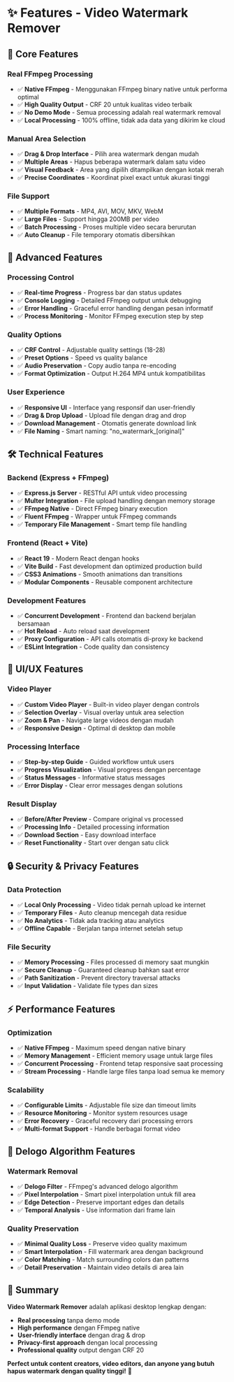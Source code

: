 # ✨ Features - Video Watermark Remover

## 🎯 **Core Features**

### **Real FFmpeg Processing**
- ✅ **Native FFmpeg** - Menggunakan FFmpeg binary native untuk performa optimal
- ✅ **High Quality Output** - CRF 20 untuk kualitas video terbaik
- ✅ **No Demo Mode** - Semua processing adalah real watermark removal
- ✅ **Local Processing** - 100% offline, tidak ada data yang dikirim ke cloud

### **Manual Area Selection**
- ✅ **Drag & Drop Interface** - Pilih area watermark dengan mudah
- ✅ **Multiple Areas** - Hapus beberapa watermark dalam satu video
- ✅ **Visual Feedback** - Area yang dipilih ditampilkan dengan kotak merah
- ✅ **Precise Coordinates** - Koordinat pixel exact untuk akurasi tinggi

### **File Support**
- ✅ **Multiple Formats** - MP4, AVI, MOV, MKV, WebM
- ✅ **Large Files** - Support hingga 200MB per video
- ✅ **Batch Processing** - Proses multiple video secara berurutan
- ✅ **Auto Cleanup** - File temporary otomatis dibersihkan

## 🚀 **Advanced Features**

### **Processing Control**
- ✅ **Real-time Progress** - Progress bar dan status updates
- ✅ **Console Logging** - Detailed FFmpeg output untuk debugging
- ✅ **Error Handling** - Graceful error handling dengan pesan informatif
- ✅ **Process Monitoring** - Monitor FFmpeg execution step by step

### **Quality Options**
- ✅ **CRF Control** - Adjustable quality settings (18-28)
- ✅ **Preset Options** - Speed vs quality balance
- ✅ **Audio Preservation** - Copy audio tanpa re-encoding
- ✅ **Format Optimization** - Output H.264 MP4 untuk kompatibilitas

### **User Experience**
- ✅ **Responsive UI** - Interface yang responsif dan user-friendly
- ✅ **Drag & Drop Upload** - Upload file dengan drag and drop
- ✅ **Download Management** - Otomatis generate download link
- ✅ **File Naming** - Smart naming: "no_watermark_[original]"

## 🛠️ **Technical Features**

### **Backend (Express + FFmpeg)**
- ✅ **Express.js Server** - RESTful API untuk video processing
- ✅ **Multer Integration** - File upload handling dengan memory storage
- ✅ **FFmpeg Native** - Direct FFmpeg binary execution
- ✅ **Fluent FFmpeg** - Wrapper untuk FFmpeg commands
- ✅ **Temporary File Management** - Smart temp file handling

### **Frontend (React + Vite)**
- ✅ **React 19** - Modern React dengan hooks
- ✅ **Vite Build** - Fast development dan optimized production build
- ✅ **CSS3 Animations** - Smooth animations dan transitions
- ✅ **Modular Components** - Reusable component architecture

### **Development Features**
- ✅ **Concurrent Development** - Frontend dan backend berjalan bersamaan
- ✅ **Hot Reload** - Auto reload saat development
- ✅ **Proxy Configuration** - API calls otomatis di-proxy ke backend
- ✅ **ESLint Integration** - Code quality dan consistency

## 🎨 **UI/UX Features**

### **Video Player**
- ✅ **Custom Video Player** - Built-in video player dengan controls
- ✅ **Selection Overlay** - Visual overlay untuk area selection
- ✅ **Zoom & Pan** - Navigate large videos dengan mudah
- ✅ **Responsive Design** - Optimal di desktop dan mobile

### **Processing Interface**
- ✅ **Step-by-step Guide** - Guided workflow untuk users
- ✅ **Progress Visualization** - Visual progress dengan percentage
- ✅ **Status Messages** - Informative status messages
- ✅ **Error Display** - Clear error messages dengan solutions

### **Result Display**
- ✅ **Before/After Preview** - Compare original vs processed
- ✅ **Processing Info** - Detailed processing information
- ✅ **Download Section** - Easy download interface
- ✅ **Reset Functionality** - Start over dengan satu click

## 🔒 **Security & Privacy Features**

### **Data Protection**
- ✅ **Local Only Processing** - Video tidak pernah upload ke internet
- ✅ **Temporary Files** - Auto cleanup mencegah data residue
- ✅ **No Analytics** - Tidak ada tracking atau analytics
- ✅ **Offline Capable** - Berjalan tanpa internet setelah setup

### **File Security**
- ✅ **Memory Processing** - Files processed di memory saat mungkin
- ✅ **Secure Cleanup** - Guaranteed cleanup bahkan saat error
- ✅ **Path Sanitization** - Prevent directory traversal attacks
- ✅ **Input Validation** - Validate file types dan sizes

## ⚡ **Performance Features**

### **Optimization**
- ✅ **Native FFmpeg** - Maximum speed dengan native binary
- ✅ **Memory Management** - Efficient memory usage untuk large files
- ✅ **Concurrent Processing** - Frontend tetap responsive saat processing
- ✅ **Stream Processing** - Handle large files tanpa load semua ke memory

### **Scalability**
- ✅ **Configurable Limits** - Adjustable file size dan timeout limits
- ✅ **Resource Monitoring** - Monitor system resources usage
- ✅ **Error Recovery** - Graceful recovery dari processing errors
- ✅ **Multi-format Support** - Handle berbagai format video

## 🎯 **Delogo Algorithm Features**

### **Watermark Removal**
- ✅ **Delogo Filter** - FFmpeg's advanced delogo algorithm
- ✅ **Pixel Interpolation** - Smart pixel interpolation untuk fill area
- ✅ **Edge Detection** - Preserve important edges dan details
- ✅ **Temporal Analysis** - Use information dari frame lain

### **Quality Preservation**
- ✅ **Minimal Quality Loss** - Preserve video quality maximum
- ✅ **Smart Interpolation** - Fill watermark area dengan background
- ✅ **Color Matching** - Match surrounding colors dan patterns
- ✅ **Detail Preservation** - Maintain video details di area lain

## 🎉 **Summary**

**Video Watermark Remover** adalah aplikasi desktop lengkap dengan:
- **Real processing** tanpa demo mode
- **High performance** dengan FFmpeg native
- **User-friendly interface** dengan drag & drop
- **Privacy-first approach** dengan local processing
- **Professional quality** output dengan CRF 20

**Perfect untuk content creators, video editors, dan anyone yang butuh hapus watermark dengan quality tinggi!** 🚀
